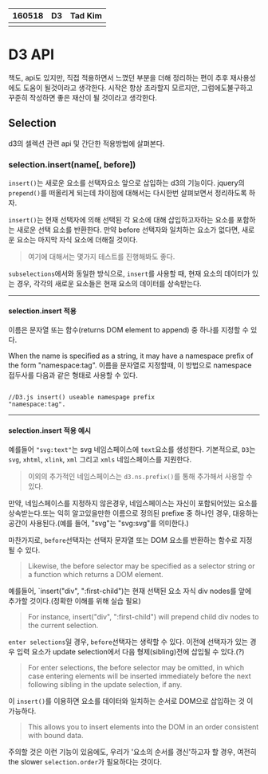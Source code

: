 <table id="meta">
  <thead><th>160518</th><th>D3</th><th>Tad Kim</th></thead>
  <tbody>
  <tr><td></td><td></td><td></td></tr>
  </tbody>
</table>

# D3 API
책도, api도 있지만, 직접 적용하면서 느꼈던 부분을 더해 정리하는 편이 추후 재사용성에도 도움이 될것이라고 생각한다. 시작은 항상 초라할지 모르지만, 그럼에도불구하고 꾸준히 작성하면 좋은 재산이 될 것이라고 생각한다.



## Selection
d3의 셀렉션 관련 api 및 간단한 적용방법에 살펴본다.


### selection.insert(name[, before])

`insert()`는 새로운 요소를 선택자요소 앞으로 삽입하는 d3의 기능이다.  jquery의 `prepend()`를 떠올리게 되는데 차이점에 대해서는 다시한번 살펴보면서 정리하도록 하자.

`insert()`는 현재 선택자에 의해 선택된 각 요소에 대해 삽입하고자하는 요소를 포함하는 새로운 선택 요소를 반환한다.
만약 before 선택자와 일치하는 요소가 없다면, 새로운 요소는 마지막 자식 요소에 더해질 것이다.

>여기에 대해서는 몇가지 테스트를 진행해봐도 좋다.

`subselections`에서와 동일한 방식으로, `insert`를 사용할 때, 현재 요소의 데이터가 있는 경우, 각각의 새로운 요소들은 현재 요소의 데이터를 상속받는다.

_ _ _
####  selection.insert 적용
이름은 문자열 또는 함수(returns DOM element to append) 중 하나를 지정할 수 있다.

When the name is specified as a string, it may have a namespace prefix of the form "namespace:tag".
이름을 문자열로 지정할때,  이 방법으로 namespace 접두사를 다음과 같은 형태로 사용할 수 있다.

<pre class="highlight"><code class="js">
//D3.js insert() useable namespage prefix
"namespace:tag".
</code></pre>

_ _ _
#### selection.insert 적용 예시
예를들어 `"svg:text"`는 svg 네임스페이스에 `text`요소를 생성한다.
기본적으로, `D3`는 `svg`, `xhtml`, `xlink`, `xml` 그리고 `xmls` 네임스페이스를 지원한다.
>이외의 추가적인 네임스페이스는  `d3.ns.prefix()`를 통해 추가해서 사용할 수 있다.

만약, 네임스페이스를 지정하지 않은경우, 네임스페이스는 자신이 포함되어있는 요소를 상속받는다.또는 익히 알고있을만한 이름으로 정의된 prefixe 중 하나인 경우, 대응하는 공간이 사용된다.(예를 들어, "svg"는 "svg:svg"를 의미한다.)

마찬가지로, `before`선택자는 선택자 문자열 또는 DOM 요소를 반환하는 함수로 지정 될 수 있다.
>Likewise, the before selector may be specified as a selector string or a function which returns a DOM element.

예를들어, `insert("div", ":first-child")는 현재 선택된 요소 자식 div nodes를 앞에 추가할 것이다.(정확한 이해를 위해 실습 필요)
>For instance, insert("div", ":first-child") will prepend child div nodes to the current selection.

`enter selections`일 경우, `before`선택자는 생략할 수 있다. 이전에 선택자가 있는 경우 입력 요소가 update selection에서 다음 형제(sibling)전에 삽입될 수 있다.(?)
>For enter selections, the before selector may be omitted, in which case entering elements will be inserted immediately before the next following sibling in the update selection, if any.


이 `insert()`를 이용하면 요소를 데이터와 일치하는 순서로  DOM으로 삽입하는 것 이 가능하다.
>This allows you to insert elements into the DOM in an order consistent with bound data.

주의할 것은 이런 기능이 있음에도, 우리가 '요소의 순서를 갱신'하고자 할 경우, 여전히  the slower `selection.order`가 필요하다는 것이다.